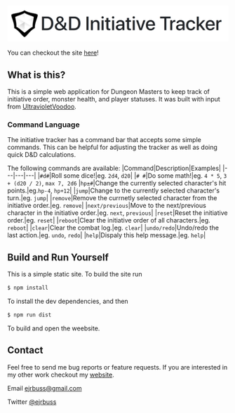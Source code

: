 ![logo](dist/logo-title.png)

You can checkout the site [here](https://ejrbuss.net/dnd-initiative-tracker)!

## What is this?

This is a simple web application for Dungeon Masters to keep track of initiative order, monster health, and player statuses. It was built with input from [UltravioletVoodoo](https://github.com/UltravioletVoodoo).

### Command Language

The initiative tracker has a command bar that accepts some simple commands. This can be helpful for adjusting the tracker as well as doing quick D&D calculations.

The following commands are available:
|Command|Description|Examples|
|---|---|---|
|`#d#`|Roll some dice!|eg. `2d4`, `d20`|
|`# #`|Do some math!|eg. `4 * 5`, `3 + (d20 / 2)`, `max 7, 2d6`
|`hp±#`|Change the currently selected character's hit points.|eg.`hp-4`, `hp+12`|
|`jump`|Change to the currently selected character's turn.|eg. `jump`|
|`remove`|Remove the currnetly selected character from the initiative order.|eg. `remove`|
|`next/previous`|Move to the next/previous character in the initiative order.|eg. `next`, `previous`|
|`reset`|Reset the initiative order.|eg. `reset`|
|`reboot`|Clear the initiative order of all characters.|eg. `reboot`|
|`clear`|Clear the combat log.|eg. `clear`|
|`undo/redo`|Undo/redo the last action.|eg. `undo`, `redo`|
|`help`|Dispaly this help message.|eg. `help`|

## Build and Run Yourself

This is a simple static site. To build the site run
```bash
$ npm install
```
To install the dev dependencies, and then 
```bash
$ npm run dist
```
To build and open the weebsite.

## Contact

Feel free to send me bug reports or feature requests. If you are interested in my other work checkout my [website](https://ejrbuss.net). 

Email ejrbuss@gmail.com

Twitter [@ejrbuss](https://twitter.com/ejrbuss)